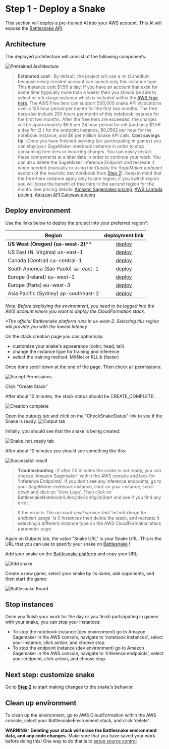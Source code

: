 # Step 1 - Deploy a Snake

This section will deploy a pre-trained AI into your AWS account. This AI will expose the [Battlesnake API](https://docs.battlesnake.com/snake-api).

## Architecture

The deployed architecture will consist of the following components:

![Pretrained Architecture](images/ArchitectureSagemakerBattlesnake.png "Pretrained Architecture")

> __Estimated cost__ : By default, the project will use a ml.t2.medium because newly created account can launch only this instance type. This instance cost $1.56 a day. If you have an account that exist for some time (typically more than a week) then you should be able to select ml.m5.xlarge instance which is included within the [AWS Free tiers](https://aws.amazon.com/free/). The AWS Free tiers can support 500,000 snake API invocations over a 125 hour period per month for the first two months. The free tiers also include 250 hours per month of this notebook instance for the first two months.
> After the free tiers are exceeded, the charges will be approximately $6.5 per 24 hour period for m5 (and only $1.56 a day for t2 ) for the endpoint instance, $0.0582 per hour for the notebook instance, and $6 per million Snake API calls.
> __Cost savings tip__ : Once you have finished working (ex: participating in games) you can stop your SageMaker notebook instance in order to stop consuming free tiers or incurring charges. You can easily restart these components at a later date in order to continue your work. You can also delete the SageMaker Inference Endpoint and recreate it when needed (manually or using the _Deploy the SageMaker endpoint_ section of the heuristic dev notebook from [Step 2](UpdateHeuristicsAndDeploy.md)). Keep in mind that the free-tiers instance apply only to one region, if you switch region you will loose the benefit of free tiers in the second region for the month.
> See pricing details: [Amazon Sagemaker pricing](https://aws.amazon.com/sagemaker/pricing/), [AWS Lambda pricing](https://aws.amazon.com/lambda/pricing/), [Amazon API Gateway pricing](https://aws.amazon.com/api-gateway/pricing/)

## Deploy environment

Use the links below to deploy the project into your preferred region\*:

| Region        | deployment link |
| ------------- | :-------------:|
| __US West (Oregon) (us-west-2)__**      | [deploy](https://us-west-2.console.aws.amazon.com/cloudformation/home?region=us-west-2#/stacks/create/review?templateURL=https://battlesnake-aws-us-west-2.s3.us-west-2.amazonaws.com/cloudformation/deploy-battlesnake-endpoint.yaml&stackName=BattlesnakeEnvironment) |
| US East (N. Virginia) us-east-1     | [deploy](https://us-east-1.console.aws.amazon.com/cloudformation/home?region=us-east-1#/stacks/create/review?templateURL=https://battlesnake-aws-us-east-1.s3.us-east-1.amazonaws.com/cloudformation/deploy-battlesnake-endpoint.yaml&stackName=BattlesnakeEnvironment) |
| Canada (Central) ca-central-1     | [deploy](https://ca-central-1.console.aws.amazon.com/cloudformation/home?region=ca-central-1#/stacks/create/review?templateURL=https://battlesnake-aws-ca-central-1.s3.ca-central-1.amazonaws.com/cloudformation/deploy-battlesnake-endpoint.yaml&stackName=BattlesnakeEnvironment) |
| South America (São Paulo) sa-east-1     | [deploy](https://sa-east-1.console.aws.amazon.com/cloudformation/home?region=sa-east-1#/stacks/create/review?templateURL=https://battlesnake-aws-sa-east-1.s3.sa-east-1.amazonaws.com/cloudformation/deploy-battlesnake-endpoint.yaml&stackName=BattlesnakeEnvironment) |
| Europe (Ireland) eu-west-1     | [deploy](https://eu-west-1.console.aws.amazon.com/cloudformation/home?region=eu-west-1#/stacks/create/review?templateURL=https://battlesnake-aws-eu-west-1.s3.eu-west-1.amazonaws.com/cloudformation/deploy-battlesnake-endpoint.yaml&stackName=BattlesnakeEnvironment) |
| Europe (Paris) eu-west-3     | [deploy](https://eu-west-3.console.aws.amazon.com/cloudformation/home?region=eu-west-3#/stacks/create/review?templateURL=https://battlesnake-aws-eu-west-3.s3.eu-west-3.amazonaws.com/cloudformation/deploy-battlesnake-endpoint.yaml&stackName=BattlesnakeEnvironment) |
| Asia Pacific (Sydney) ap-southeast-2    | [deploy](https://ap-southeast-2.console.aws.amazon.com/cloudformation/home?region=ap-southeast-2#/stacks/create/review?templateURL=https://battlesnake-aws-ap-southeast-2.s3.ap-southeast-2.amazonaws.com/cloudformation/deploy-battlesnake-endpoint.yaml&stackName=BattlesnakeEnvironment) |

_Note: Before deploying the environment, you need to be logged into the AWS account where you want to deploy the CloudFormation stack._

_\*The official Battlesnake platform runs in us-west-2. Selecting this region will provide you with the lowest latency_

On the stack creation page you can optionnaly:
 * customize your snake's appearance (color, head, tail)
 * change the instance type for training and inference
 * select the training method: MXNet or RLLib (faster)

Once done scroll down at the end of the page.
Then check all permissions:

![Accept Permissions](images/create-stack.png "Permission checkboxes")

Click "Create Stack"

After about 10 minutes, the stack status should be CREATE_COMPLETE:

![Creation complete](images/create-complete.png "Creation complete")

Open the outputs tab and click on the "CheckSnakeStatus" link to see if the Snake is ready.
![Output tab](images/outputs.png "Output tab")

Initially, you should see that the snake is being created:

![Snake_not_ready tab](images/Snake_not_ready.png "Snake_not_ready tab")

After about 10 minutes you should see something like this:

![Successfull result](images/working.png "Result")

> __Troubleshooting__ : If after 20 minutes the snake is not ready, you can choose 'Amazon Sagemaker' within the AWS console and look for 'Inference Endpoints'. If you don't see any inference endpoints, go to your SageMaker notebook instance, click on your instance, scroll down and click on 'View Logs'. Then click on BattlesnakeNotebook/LifecycleConfigOnStart and see if you find any error.

> If the error is _The account-level service limit 'ml.m5.xlarge for endpoint usage' is 0 Instances_ then delete the stack, and recreate it selecting a different instance type on the AWS CloudFormation stack parameter page.

Again on Outputs tab, the value "Snake URL" is your Snake URL. This is the URL that you can use to specify your snake on [Battlesnake](https://play.battlesnake.com/) !

Add your snake on the [Battlesnake platform](https://play.battlesnake.com/) and copy your URL:

![Add snake](images/addsnake.png "Add snake")

Create a new game, select your snake by its name, add opponents, and then start the game:

![Battlesnake Board](images/game.png "Battlesnake Board")

## Stop instances

Once you finish your work for the day or you finish participating in games with your snake, you can stop your instances:

* To stop the notebook instance (dev environment) go to Amazon Sagemaker in the AWS console, navigate to 'notebook instances', select your instance, click action, and choose stop.
* To stop the endpoint instance (dev environment) go to Amazon Sagemaker in the AWS console, navigate to 'inference endpoints', select your endpoint, click action, and choose stop.

## Next step: customize snake

Go to __[Step 2](UpdateHeuristicsAndDeploy.md)__ to start making changes to the snake's behavior.

## Clean up environment

To clean up the environment, go to AWS CloudFormation within the AWS console, select your BattlesnakeEnvironment stack, and click 'delete'.

__WARNING : Deleting your stack will erase the Battlesnake environment data, and any code changes.__ Make sure that you have saved your work before doing this! One way to do that is to [setup source control](SetupSourceControl.md)
